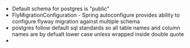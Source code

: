 - Default schema for postgres is "public"
- FlyMigrationConfiguration - Spring autoconfigure provides ability to configure flyway migration against multiple schema
- postgres follow default sql standards so all table names and column names are by defualt lower case unless wrapped inside double quote
- 